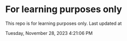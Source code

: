 # For learning purposes only
This repo is for learning purposes only.
Last updated at

Tuesday, November 28, 2023 4:21:06 PM

